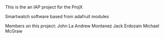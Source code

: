 This is the an IAP project for the ProjX

Smartwatch software based from adafruit modules

Members on this project:
John La
Andrew Montanez
Jack Erdozain
Michael McGraw
